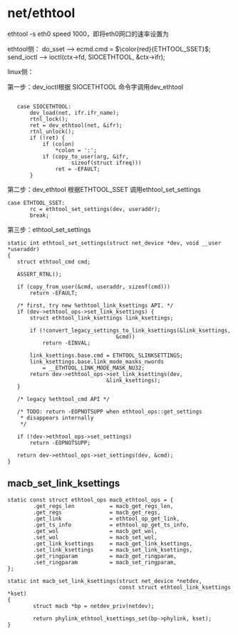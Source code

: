 
#  net/ethtool

  ethtool -s eth0 speed 1000，即将eth0网口的速率设置为  

ethtool侧： do_sset --> ecmd.cmd = $\color{red}{ETHTOOL_SSET}$;  send_ioctl --> ioctl(ctx->fd, SIOCETHTOOL, &ctx->ifr);

linux侧：
 
 第一步：dev_ioctl根据   SIOCETHTOOL 命令字调用dev_ethtool
 ```
 
	case SIOCETHTOOL:
		dev_load(net, ifr.ifr_name);
		rtnl_lock();
		ret = dev_ethtool(net, &ifr);
		rtnl_unlock();
		if (!ret) {
			if (colon)
				*colon = ':';
			if (copy_to_user(arg, &ifr,
					 sizeof(struct ifreq)))
				ret = -EFAULT;
		}

 ```
 
 第二步：dev_ethtool 根据ETHTOOL_SSET 调用ethtool_set_settings
 
 ```
 case ETHTOOL_SSET:
		rc = ethtool_set_settings(dev, useraddr);
		break;
 ```
 第三步：ethtool_set_settings
 ```
 static int ethtool_set_settings(struct net_device *dev, void __user *useraddr)
{
	struct ethtool_cmd cmd;
 
	ASSERT_RTNL();
 
	if (copy_from_user(&cmd, useraddr, sizeof(cmd)))
		return -EFAULT;
 
	/* first, try new %ethtool_link_ksettings API. */
	if (dev->ethtool_ops->set_link_ksettings) {
		struct ethtool_link_ksettings link_ksettings;
 
		if (!convert_legacy_settings_to_link_ksettings(&link_ksettings,
							       &cmd))
			return -EINVAL;
 
		link_ksettings.base.cmd = ETHTOOL_SLINKSETTINGS;
		link_ksettings.base.link_mode_masks_nwords
			= __ETHTOOL_LINK_MODE_MASK_NU32;
		return dev->ethtool_ops->set_link_ksettings(dev,
							    &link_ksettings);
	}
 
	/* legacy %ethtool_cmd API */
 
	/* TODO: return -EOPNOTSUPP when ethtool_ops::get_settings
	 * disappears internally
	 */
 
	if (!dev->ethtool_ops->set_settings)
		return -EOPNOTSUPP;
 
	return dev->ethtool_ops->set_settings(dev, &cmd);
}
 ```
 
## macb_set_link_ksettings

```
static const struct ethtool_ops macb_ethtool_ops = {
        .get_regs_len           = macb_get_regs_len,
        .get_regs               = macb_get_regs,
        .get_link               = ethtool_op_get_link,
        .get_ts_info            = ethtool_op_get_ts_info,
        .get_wol                = macb_get_wol,
        .set_wol                = macb_set_wol,
        .get_link_ksettings     = macb_get_link_ksettings,
        .set_link_ksettings     = macb_set_link_ksettings,
        .get_ringparam          = macb_get_ringparam,
        .set_ringparam          = macb_set_ringparam,
};
```
 
```
static int macb_set_link_ksettings(struct net_device *netdev,
                                   const struct ethtool_link_ksettings *kset)
{
        struct macb *bp = netdev_priv(netdev);

        return phylink_ethtool_ksettings_set(bp->phylink, kset);
}
 ```